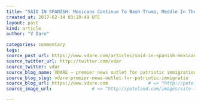 ```yaml
---
title: "SAID IN SPANISH: Mexicans Continue To Bash Trump, Meddle In The U.S.—But They’re Also Preparing For Deportees" # => "I Made a Pretty Gem - Planet.rb"
created_at: 2017-02-14 03:20:49 UTC
layout: post
kind: article
author: "V Dare"

categories: commentary
tags: 
source_post_url: https://www.vdare.com/articles/said-in-spanish-mexicans-continue-to-bash-trump-meddle-in-the-u-s-but-theyre-also-preparing-for-deportees    # => "http://poteland.com/blog/i-made-a-pretty-gem-planet-dot-rb/"
source_twitter_url: http://twitter.com/vdar
source_twitter: vdar
source_blog_name: VDARE – premier news outlet for patriotic immigration reform
source_blog_slug: vdare-premier-news-outlet-for-patriotic-immigratio              # => "this-is-where-i-tell-you-stuff"
source_blog_url: https://www.vdare.com               # => "http://poteland.com/articles"
source_image_url:               # => "http://poteland.com/images/site-logo.png"

---
```



<!--
   &lt;div class=&quot;pf-content&quot;&gt;&lt;p&gt;Sunday February 12th was a national Anti-Trump Day in Mexico.&lt;/p&gt;
&lt;p&gt;Well, actually every day is, but this one was special: there were anti-Trump marches throughout the country.&lt;/p&gt;
&lt;p&gt;Just think about that a moment.  Thousands of people in one country are protesting the head of state in &lt;em&gt;another&lt;/em&gt; country—for &lt;em&gt;enforcing the laws of that country&lt;/em&gt;.&lt;/p&gt;
&lt;p&gt;Of course, since it’s the immigration law of the U.S., that’s objectionable to Mexico.&lt;/p&gt;
&lt;p&gt;So, there they were in Mexico, marching on the streets of 18 cities including the capital, &lt;a href=&quot;http://www.mexconnect.com/articles/3851-mexico-city-forward-looking-city-with-a-pre-hispanic-past&quot;&gt;Mexico City&lt;/a&gt;, where 20,000 marched against Trump. Another 10,000 marched in Guadalajara.&lt;/p&gt;
&lt;p&gt;The marches, according to Mexico’s &lt;em&gt;Excelsior&lt;/em&gt;, “inundated the streets….to demonstrate patriotic pride and to call for respect for the rights of the illegal Mexican immigrants in the United States, that Trump wants to deport.” [&lt;a href=&quot;http://www.excelsior.com.mx/nacional/2017/02/12/1145931#view-1&quot;&gt;&lt;em&gt;Al grito ‘¡Puentes, no muros!’, en 17 estados marchan contra Trump&lt;/em&gt;&lt;/a&gt; (Feb. 12, 2017)].&lt;/p&gt;
&lt;p&gt;Gabriela Torres, one of the demonstrators, was quoted saying the goal was “to send a message to the President of the United States that we are angry, that we have been insulted, that he is abusive and shows no respect. “&lt;/p&gt;
&lt;p&gt;&lt;img title=&quot;&quot; src=&quot;https://www.thestar.com/content/dam/thestar/news/world/2017/02/12/thousands-march-in-mexico-to-support-migrants-reject-trump/mexico-drone-capturejpg.jpg.size.custom.crop.850x594.jpg&quot;&gt;There were signs reading &lt;em&gt;Puentes, no muros&lt;/em&gt; [“Bridges not walls”], &lt;em&gt;Los trabajadores mexicanos&lt;/em&gt; &lt;em&gt;han ayudado a construir EU&lt;/em&gt; [“Mexican workers have &lt;a href=&quot;http://www.vdare.com/posts/is-there-a-post-housing-bubble-illegal-immigrant-crime-wave-coming&quot;&gt;helped to construct the United States&lt;/a&gt;”, and even “Make Mexico Great Again”.&lt;/p&gt;
&lt;p&gt;There were protesters who identified &lt;a href=&quot;http://www.vdare.com/articles/springtime-for-pundits-the-trump-is-hitler-smear-deconstructed&quot;&gt;Trump with Hitler&lt;/a&gt;—and even (you’ve not seen this in America) the Antichrist.&lt;/p&gt;
&lt;p&gt;The march arrived to the&lt;a href=&quot;http://www.vdare.com/articles/mexican-double-standard&quot;&gt; Angel of Independence monument,&lt;/a&gt; where, accompanied by a band, demonstrators sang the Mexican national anthem.&lt;/p&gt;
&lt;p&gt;Also at the monument was a wall built of cardboard boxes with words like &lt;em&gt;racismo&lt;/em&gt;, &lt;em&gt;homofobia&lt;/em&gt;, &lt;em&gt;discriminación&lt;/em&gt;, &lt;em&gt;miedo&lt;/em&gt;, &lt;em&gt;intolerancia&lt;/em&gt; and &lt;em&gt;exclusión&lt;/em&gt; written on them. Then, of course. the wall was symbolically disassembled.&lt;/p&gt;
&lt;blockquote class=&quot;instagram-media&quot; style=&quot; background:#FFF; border:0; border-radius:3px; box-shadow:0 0 1px 0 rgba(0,0,0,0.5),0 1px 10px 0 rgba(0,0,0,0.15); margin: 1px; max-width:500px; padding:0; width:99.375%; width:-webkit-calc(100% - 2px); width:calc(100% - 2px);&quot;&gt;
&lt;div style=&quot;padding:8px;&quot;&gt;
&lt;div style=&quot; background:#F8F8F8; line-height:0; margin-top:40px; padding:43.425925925925924% 0; text-align:center; width:100%;&quot;&gt;
&lt;div style=&quot;  display:block; height:44px; margin:0 auto -44px; position:relative; top:-22px; width:44px;&quot;&gt;&lt;/div&gt;
&lt;/div&gt;
&lt;p style=&quot; margin:8px 0 0 0; padding:0 4px;&quot;&gt; &lt;a href=&quot;https://www.instagram.com/p/BQbFibTDDik/&quot; style=&quot; color:#000; font-family:Arial,sans-serif; font-size:14px; font-style:normal; font-weight:normal; line-height:17px; text-decoration:none; word-wrap:break-word;&quot;&gt;Writing on a symbolic wall, referring to Donald Trump&#39;s stance on immigration, includes phrases such as violations of human rights, discrimination and xenophobia, on Sunday in Mexico City during the Citizen&#39;s March for the Respect of Mexico (la Marcha Ciudadana por el Respeto para México), a peaceful protest to both celebrate the pride of being Mexican, and to &quot;defend Mexico and Mexicans against the threats of the Trump government.&quot; This is Ryan Christopher Jones (@ryanchristopherjones), a New York-based photographer sharing scenes from Mexico City during Sunday&#39;s march. Photo: Ryan Christopher Jones (@ryanchristopherjones) for The Intercept #Mexico #CitizensMarch #vibramexico&lt;/a&gt;&lt;/p&gt;
&lt;p style=&quot; color:#c9c8cd; font-family:Arial,sans-serif; font-size:14px; line-height:17px; margin-bottom:0; margin-top:8px; overflow:hidden; padding:8px 0 7px; text-align:center; text-overflow:ellipsis; white-space:nowrap;&quot;&gt;A post shared by The Intercept (@theintercept) on &lt;time style=&quot; font-family:Arial,sans-serif; font-size:14px; line-height:17px;&quot; datetime=&quot;2017-02-12T19:26:26+00:00&quot;&gt;Feb 12, 2017 at 11:26am PST&lt;/time&gt;&lt;/p&gt;
&lt;/div&gt;
&lt;/blockquote&gt;
&lt;p&gt;&lt;/p&gt;
&lt;p&gt;&lt;img class=&quot;size-full alignright&quot; title=&quot;&quot; src=&quot;https://pbs.twimg.com/profile_images/714990153861898240/S8no7K2l.jpg&quot; alt=&quot;&quot; width=&quot;200&quot; height=&quot;200&quot; align=&quot;right&quot;&gt;The day before the marches in Mexico, a meeting was held in Phoenix AZ between a group of elite Mexicans, including longtime Open borders booster and former foreign minister&lt;a href=&quot;https://www.google.com/#q=Jorge+Castaneda+site:vdare.com&quot;&gt; Jorge Castaneda&lt;/a&gt; (right) and a group of illegal aliens.&lt;/p&gt;
&lt;p&gt;Think about &lt;em&gt;that&lt;/em&gt; for a moment: there they were, on U.S. soil, openly discussing their plan to sabotage the Trump administration’s attempt to enforce the law.&lt;/p&gt;
&lt;p&gt;This was so blatant that even the &lt;a href=&quot;http://www.vdare.com/posts/open-borders-lunacy-at-the-wall-street-journal&quot;&gt;&lt;em&gt;Wall Street Journal&lt;/em&gt;&lt;/a&gt; noticed it. (Now, if only I could get the Trump administration to focus on Mexican meddling). Castaneda’s plan is to get so many illegal alien Mexicans in the immigration court system that the system would jam:&lt;/p&gt;
&lt;blockquote&gt;&lt;p&gt;The proposal calls for ad campaigns advising migrants in the U.S. to take their cases to court and fight deportation if detained. “The backlog in the immigration system is tremendous,” said former Foreign Minister Jorge Castañeda. The idea is to double or triple the backlog, “until [U.S. President Donald] Trump desists in this stupid idea,” he added. Mr. Castañeda is part of a group of Mexican officials, legislators, governors and public figures planning to meet with migrant groups Saturday in Phoenix to lay out plans to confront the Trump administration’s deportation policy.&lt;/p&gt;
&lt;p&gt;&lt;a href=&quot;https://www.wsj.com/articles/mexicans-vow-to-fight-trump-by-jamming-u-s-courts-1486768500&quot;&gt;&lt;em&gt;Mexicans Vow to Fight Trump by Jamming U.S. Courts&lt;/em&gt;&lt;/a&gt; by Jose de Cordoba and Santiago Perez&lt;em&gt;,&lt;/em&gt; Feb. 10, 2017&lt;/p&gt;&lt;/blockquote&gt;
&lt;p&gt;The illegal aliens liked it:&lt;/p&gt;
&lt;blockquote&gt;&lt;p&gt;All but one of about 50 undocumented Mexican migrants at a meeting Saturday indicated they would rather risk detention and long court battles in the U.S. than return to Mexico voluntarily. The majority of migrants at the meeting in Phoenix, which included Mexican officials, signaled in a show of hands that they were ready to fight deportation in U.S. courts.&lt;/p&gt;&lt;div id=&quot;57966237cc52c74a5e1363c4&quot; class=&quot;vdb_player vdb_57966237cc52c74a5e1363c456bcd17ce4b018167fea5539&quot;&gt;    &lt;/div&gt;
&lt;p&gt;“Even if that means detention for weeks?” asked former foreign minister Jorge Castaneda. “Even if it takes months,” shouted one woman. “Even if it takes years,” another yelled. “We are here to fight.”&lt;/p&gt;
&lt;p&gt;&lt;a href=&quot;https://www.wsj.com/articles/mexican-migrants-signal-they-prefer-detention-to-deportation-1486878566&quot;&gt;&lt;em&gt;Mexican Migrants Signal They Prefer Detention to Deportation&lt;/em&gt;&lt;/a&gt;&lt;em&gt;&lt;u&gt;,&lt;/u&gt;&lt;/em&gt; by Jose de Cordoba&lt;em&gt;, Wall Street Journal&lt;/em&gt;, Feb. 12, 2017&lt;/p&gt;&lt;/blockquote&gt;
&lt;p&gt;Let me reiterate: this meeting was held in public on U.S. soil—and there were no repercussions.  This is how Mexicans openly meddle without consequences. Does Donald Trump know about this?&lt;/p&gt;
&lt;p&gt;By the way, there are simple solutions to this court congestion problem: Just &lt;a href=&quot;http://www.vdare.com/posts/there-are-obstacles-to-deporting-illegal-aliens-but-the-solution-is-simple-expedited-removal&quot;&gt;expand Expedited Removal&lt;/a&gt;—or abolish the whole immigration court system, as proposed by &lt;a href=&quot;http://www.vdare.com/articles/abolish-the-eoir-juan-manns-absolutely-definitive-essay&quot;&gt;VDARE.com’s Juan Mann in 2005.&lt;/a&gt;&lt;/p&gt;
&lt;p&gt;Note that this Phoenix meeting was not officially sponsored by the Mexican government. But it didn’t have to be.  The Mexican government has a vast consular network of 50 consulates on U.S. soil. And as the &lt;em&gt;Wall Street Journal’s &lt;/em&gt;de Cordoba went on to report:&lt;/p&gt;
&lt;blockquote&gt;&lt;p&gt;Mexico’s government hasn’t endorsed the [Castaneda] strategy, but President Enrique Peña Nieto recently budgeted about $50 million to the country’s 50 consulates to help pay the costs of defending migrants who are in the U.S. illegally and facing deportation.&lt;/p&gt;&lt;/blockquote&gt;
&lt;p&gt;But note this: While the Mexico’s government and elite continue to meddle in American affairs, simultaneously, the government is preparing to receive deportees from north of the border.&lt;/p&gt;
&lt;p&gt;Recently Mexican &lt;em&gt;Presidente&lt;/em&gt; Pena Nieto went to Mexico City’s airport to welcome a group of 135 Mexican deportees who had been flown there from Los Angeles. [&lt;a href=&quot;http://www.gob.mx/presidencia/articulos/recibe-el-presidente-enrique-pena-nieto-a-mexicanos-repatriados-de-los-eua?idiom=es&quot;&gt;&lt;em&gt;Recibe el Presidente Enrique Peña Nieto a mexicanos repatriados de los EUA&lt;/em&gt;&lt;/a&gt; (“Mexican President Enrique Pena Nieto receives Mexicans repatriated from the U.S.A.”) Mexican Presidential Website Feb. 7, 2017.&lt;/p&gt;
&lt;p&gt;Mexico’s &lt;a href=&quot;http://www.excelsior.com.mx/nacional/2017/02/08/1144981&quot;&gt;&lt;em&gt;Excelsior&lt;/em&gt;&lt;/a&gt; reported this as an unprecedented act—publicly welcoming Mexican deportees back to Mexico and pledging government support for their re-integration into the homeland&lt;/p&gt;
&lt;p&gt;“You are not alone. Don’t feel abandoned. The doors of this, your home, will always be open,” Pena Nieto told the deportees. The deportees were provided by the Mexican government with a backpack, telephone card and a bus ticket so they could return home. &lt;em&gt; &lt;/em&gt;&lt;/p&gt;
&lt;p&gt;A cynic might point out that President Pena Nieto had political motives to publicly welcome the deportees. But it’s also true that this public action (click &lt;a href=&quot;http://mexiconewsdaily.com/news/president-tv-crews-greet-deportees-from-us/&quot;&gt;here&lt;/a&gt; for an English-language story reporting it) reveals a deeper message about the situation in Mexico and how the Mexican government will responding to the new leadership in the White House.&lt;/p&gt;
&lt;p&gt;At the airport deportee reception, the Mexican &lt;em&gt;presidente&lt;/em&gt; appealed to the deportees, asking them to “Permit us, the government, to accompany you in this process of the return to your country.”&lt;/p&gt;
&lt;p&gt;Pena Nieto assured them:&lt;/p&gt;
&lt;blockquote&gt;&lt;p&gt;Mexico is a land of opportunities which have been created. Now there are more who are returning, either by this process of repatriation [deportation] or many by their own decision [self-deportation], than those who eventually decide to go to the United States. And the only reason for this occurring this way is that a space of personal fulfillment is being found here [in Mexico].&lt;/p&gt;
&lt;p&gt;&lt;a href=&quot;http://www.excelsior.com.mx/nacional/2017/02/08/1144981&quot;&gt;&lt;em&gt;No están solos, dice Peña a deportados&lt;/em&gt;&lt;/a&gt; [“You are not alone, says Pena to deportees”] by Enrique Sanchez, Feb. 8, 2017&lt;/p&gt;&lt;/blockquote&gt;
&lt;p&gt;I hope the Mexican president is right about Mexico being “a land of opportunities” for the deportees.&lt;/p&gt;
&lt;p&gt;But the psychobabble about “personal fulfillment” doesn’t tell the whole story.&lt;/p&gt;
&lt;p&gt;The real reason that Pena Nieto was at the airport: pressure from Donald J. Trump. As I’ve previously reported, the Mexican government has been taking Trump seriously since before he’s taken office. It is preparing for deportees and self-deportees returning to Mexico, who may be the vanguard of many more.&lt;/p&gt;
&lt;p&gt;It’s too early to tell, but what we may be seeing is a historic reversal of a mass movement of Mexicans into the U.S.&lt;/p&gt;
&lt;p&gt;&lt;img src=&quot;http://www.limitstogrowth.org/WEB-Graphics/RemittanceSender.jpg&quot; alt=&quot;&quot; align=&quot;right&quot;&gt;Note that this is not the result of a Mexican government policy, but of a U.S. policy change which is forcing Mexico to receive the deportees and even to put a happy face on it.&lt;/p&gt;
&lt;p&gt;Economically, the effects are potentially enormous. Mexico has become addicted to &lt;a href=&quot;http://www.vdare.com/posts/remittances-a-big-carrot-for-alien-kiddie-border-surge&quot;&gt;remittances&lt;/a&gt; flowing into the country from &lt;a href=&quot;http://www.vdare.com/articles/a-business-woman-says-taxing-immigrant-remittances-would-be-no-problema&quot;&gt;Mexicans in the United States:&lt;/a&gt;&lt;/p&gt;
&lt;blockquote&gt;&lt;p&gt;Between January and November of 2016, $24.6 billion flowed back to the pockets of Mexicans from friends and relatives living overseas, according to Mexico’s central bank. That’s even higher than what Mexico earns from its oil exports — $23.2 billion in 2015. And almost all of that cash comes from the U.S. &lt;em&gt;&lt;a href=&quot;http://money.cnn.com/2017/01/25/news/economy/mexico-remittances-trump/index.html?iid=ob_article_footer_expansion%20r&quot;&gt;Trump threatens Mexico’s biggest cash source&lt;/a&gt;&lt;/em&gt;&lt;/p&gt;
&lt;p&gt;By Patrick Gillespie, CNN, January 25, 2017&lt;/p&gt;&lt;/blockquote&gt;
&lt;p&gt;Politically, President Pena Nieto is in a tough spot.  Mexican presidents serve six-year terms and are not permitted reelection. The next presidential election is scheduled for the summer of 2018.  The campaign begins much sooner. Potential candidates are already being discussed in the media.&lt;/p&gt;
&lt;p&gt;This means that Pena Nieto is essentially a lame duck—even apart from his historically low approval ratings.&lt;/p&gt;
&lt;p&gt;Although Pena Nieto can’t run for reelection, he is still a member of the PRI (&lt;em&gt;Partido Revolucionario Institucional&lt;/em&gt;) and his party still holds him to account. His poor approval ratings could hurt the party in the 2018 presidential and congressional elections.&lt;/p&gt;
&lt;p&gt;It’s even possible that the winner of next year’s Presidential election will be Leftist populist Andres Manuel Lopez Obrador (known by his initials AMLO). All the Mexican hoopla and hysteria about Trump may well help an AMLO candidacy.&lt;/p&gt;
&lt;p&gt;But, what’s wrong with that? Mexico can debate its future, just as we Americans ought to be able to freely debate ours.&lt;/p&gt;
&lt;p&gt;And the fact that our immigration situation may be on the verge of change is driving Mexico to take a good look at its policies as well. Finally, the Mexican government is being compelled to take real responsibility for its own people, who may soon be returning in droves. And that’s thanks to Donald Trump.&lt;/p&gt;
&lt;p&gt;No wonder the Mexican elite is taking The Donald seriously.&lt;/p&gt;
&lt;p&gt; &lt;/p&gt;
&lt;p&gt; &lt;/p&gt;
&lt;/div&gt;           # => "I’ve been hurting to write this ever since we had the idea of creating a Planet for Cubox..." (Continued)
   vdare-premier-news-outlet-for-patriotic-immigratio              # => "this-is-where-i-tell-you-stuff"
   https://www.vdare.com               # => "http://poteland.com/articles"
                 # => "http://poteland.com/images/site-logo.png"
<div class="pf-content"><p>Sunday February 12th was a national Anti-Trump Day in Mexico.</p>
<p>Well, actually every day is, but this one was special: there were anti-Trump marches throughout the country.</p>
<p>Just think about that a moment.  Thousands of people in one country are protesting the head of state in <em>another</em> country—for <em>enforcing the laws of that country</em>.</p>
<p>Of course, since it’s the immigration law of the U.S., that’s objectionable to Mexico.</p>
<p>So, there they were in Mexico, marching on the streets of 18 cities including the capital, <a href="http://www.mexconnect.com/articles/3851-mexico-city-forward-looking-city-with-a-pre-hispanic-past">Mexico City</a>, where 20,000 marched against Trump. Another 10,000 marched in Guadalajara.</p>
<p>The marches, according to Mexico’s <em>Excelsior</em>, “inundated the streets….to demonstrate patriotic pride and to call for respect for the rights of the illegal Mexican immigrants in the United States, that Trump wants to deport.” [<a href="http://www.excelsior.com.mx/nacional/2017/02/12/1145931#view-1"><em>Al grito ‘¡Puentes, no muros!’, en 17 estados marchan contra Trump</em></a> (Feb. 12, 2017)].</p>
<p>Gabriela Torres, one of the demonstrators, was quoted saying the goal was “to send a message to the President of the United States that we are angry, that we have been insulted, that he is abusive and shows no respect. “</p>
<p><img title="" src="https://www.thestar.com/content/dam/thestar/news/world/2017/02/12/thousands-march-in-mexico-to-support-migrants-reject-trump/mexico-drone-capturejpg.jpg.size.custom.crop.850x594.jpg">There were signs reading <em>Puentes, no muros</em> [“Bridges not walls”], <em>Los trabajadores mexicanos</em> <em>han ayudado a construir EU</em> [“Mexican workers have <a href="http://www.vdare.com/posts/is-there-a-post-housing-bubble-illegal-immigrant-crime-wave-coming">helped to construct the United States</a>”, and even “Make Mexico Great Again”.</p>
<p>There were protesters who identified <a href="http://www.vdare.com/articles/springtime-for-pundits-the-trump-is-hitler-smear-deconstructed">Trump with Hitler</a>—and even (you’ve not seen this in America) the Antichrist.</p>
<p>The march arrived to the<a href="http://www.vdare.com/articles/mexican-double-standard"> Angel of Independence monument,</a> where, accompanied by a band, demonstrators sang the Mexican national anthem.</p>
<p>Also at the monument was a wall built of cardboard boxes with words like <em>racismo</em>, <em>homofobia</em>, <em>discriminación</em>, <em>miedo</em>, <em>intolerancia</em> and <em>exclusión</em> written on them. Then, of course. the wall was symbolically disassembled.</p>
<blockquote class="instagram-media" style=" background:#FFF; border:0; border-radius:3px; box-shadow:0 0 1px 0 rgba(0,0,0,0.5),0 1px 10px 0 rgba(0,0,0,0.15); margin: 1px; max-width:500px; padding:0; width:99.375%; width:-webkit-calc(100% - 2px); width:calc(100% - 2px);">
<div style="padding:8px;">
<div style=" background:#F8F8F8; line-height:0; margin-top:40px; padding:43.425925925925924% 0; text-align:center; width:100%;">
<div style="  display:block; height:44px; margin:0 auto -44px; position:relative; top:-22px; width:44px;"></div>
</div>
<p style=" margin:8px 0 0 0; padding:0 4px;"> <a href="https://www.instagram.com/p/BQbFibTDDik/" style=" color:#000; font-family:Arial,sans-serif; font-size:14px; font-style:normal; font-weight:normal; line-height:17px; text-decoration:none; word-wrap:break-word;">Writing on a symbolic wall, referring to Donald Trump's stance on immigration, includes phrases such as violations of human rights, discrimination and xenophobia, on Sunday in Mexico City during the Citizen's March for the Respect of Mexico (la Marcha Ciudadana por el Respeto para México), a peaceful protest to both celebrate the pride of being Mexican, and to "defend Mexico and Mexicans against the threats of the Trump government." This is Ryan Christopher Jones (@ryanchristopherjones), a New York-based photographer sharing scenes from Mexico City during Sunday's march. Photo: Ryan Christopher Jones (@ryanchristopherjones) for The Intercept #Mexico #CitizensMarch #vibramexico</a></p>
<p style=" color:#c9c8cd; font-family:Arial,sans-serif; font-size:14px; line-height:17px; margin-bottom:0; margin-top:8px; overflow:hidden; padding:8px 0 7px; text-align:center; text-overflow:ellipsis; white-space:nowrap;">A post shared by The Intercept (@theintercept) on <time style=" font-family:Arial,sans-serif; font-size:14px; line-height:17px;" datetime="2017-02-12T19:26:26+00:00">Feb 12, 2017 at 11:26am PST</time></p>
</div>
</blockquote>
<p></p>
<p><img class="size-full alignright" title="" src="https://pbs.twimg.com/profile_images/714990153861898240/S8no7K2l.jpg" alt="" width="200" height="200" align="right">The day before the marches in Mexico, a meeting was held in Phoenix AZ between a group of elite Mexicans, including longtime Open borders booster and former foreign minister<a href="https://www.google.com/#q=Jorge+Castaneda+site:vdare.com"> Jorge Castaneda</a> (right) and a group of illegal aliens.</p>
<p>Think about <em>that</em> for a moment: there they were, on U.S. soil, openly discussing their plan to sabotage the Trump administration’s attempt to enforce the law.</p>
<p>This was so blatant that even the <a href="http://www.vdare.com/posts/open-borders-lunacy-at-the-wall-street-journal"><em>Wall Street Journal</em></a> noticed it. (Now, if only I could get the Trump administration to focus on Mexican meddling). Castaneda’s plan is to get so many illegal alien Mexicans in the immigration court system that the system would jam:</p>
<blockquote><p>The proposal calls for ad campaigns advising migrants in the U.S. to take their cases to court and fight deportation if detained. “The backlog in the immigration system is tremendous,” said former Foreign Minister Jorge Castañeda. The idea is to double or triple the backlog, “until [U.S. President Donald] Trump desists in this stupid idea,” he added. Mr. Castañeda is part of a group of Mexican officials, legislators, governors and public figures planning to meet with migrant groups Saturday in Phoenix to lay out plans to confront the Trump administration’s deportation policy.</p>
<p><a href="https://www.wsj.com/articles/mexicans-vow-to-fight-trump-by-jamming-u-s-courts-1486768500"><em>Mexicans Vow to Fight Trump by Jamming U.S. Courts</em></a> by Jose de Cordoba and Santiago Perez<em>,</em> Feb. 10, 2017</p></blockquote>
<p>The illegal aliens liked it:</p>
<blockquote><p>All but one of about 50 undocumented Mexican migrants at a meeting Saturday indicated they would rather risk detention and long court battles in the U.S. than return to Mexico voluntarily. The majority of migrants at the meeting in Phoenix, which included Mexican officials, signaled in a show of hands that they were ready to fight deportation in U.S. courts.</p><div id="57966237cc52c74a5e1363c4" class="vdb_player vdb_57966237cc52c74a5e1363c456bcd17ce4b018167fea5539">    </div>
<p>“Even if that means detention for weeks?” asked former foreign minister Jorge Castaneda. “Even if it takes months,” shouted one woman. “Even if it takes years,” another yelled. “We are here to fight.”</p>
<p><a href="https://www.wsj.com/articles/mexican-migrants-signal-they-prefer-detention-to-deportation-1486878566"><em>Mexican Migrants Signal They Prefer Detention to Deportation</em></a><em><u>,</u></em> by Jose de Cordoba<em>, Wall Street Journal</em>, Feb. 12, 2017</p></blockquote>
<p>Let me reiterate: this meeting was held in public on U.S. soil—and there were no repercussions.  This is how Mexicans openly meddle without consequences. Does Donald Trump know about this?</p>
<p>By the way, there are simple solutions to this court congestion problem: Just <a href="http://www.vdare.com/posts/there-are-obstacles-to-deporting-illegal-aliens-but-the-solution-is-simple-expedited-removal">expand Expedited Removal</a>—or abolish the whole immigration court system, as proposed by <a href="http://www.vdare.com/articles/abolish-the-eoir-juan-manns-absolutely-definitive-essay">VDARE.com’s Juan Mann in 2005.</a></p>
<p>Note that this Phoenix meeting was not officially sponsored by the Mexican government. But it didn’t have to be.  The Mexican government has a vast consular network of 50 consulates on U.S. soil. And as the <em>Wall Street Journal’s </em>de Cordoba went on to report:</p>
<blockquote><p>Mexico’s government hasn’t endorsed the [Castaneda] strategy, but President Enrique Peña Nieto recently budgeted about $50 million to the country’s 50 consulates to help pay the costs of defending migrants who are in the U.S. illegally and facing deportation.</p></blockquote>
<p>But note this: While the Mexico’s government and elite continue to meddle in American affairs, simultaneously, the government is preparing to receive deportees from north of the border.</p>
<p>Recently Mexican <em>Presidente</em> Pena Nieto went to Mexico City’s airport to welcome a group of 135 Mexican deportees who had been flown there from Los Angeles. [<a href="http://www.gob.mx/presidencia/articulos/recibe-el-presidente-enrique-pena-nieto-a-mexicanos-repatriados-de-los-eua?idiom=es"><em>Recibe el Presidente Enrique Peña Nieto a mexicanos repatriados de los EUA</em></a> (“Mexican President Enrique Pena Nieto receives Mexicans repatriated from the U.S.A.”) Mexican Presidential Website Feb. 7, 2017.</p>
<p>Mexico’s <a href="http://www.excelsior.com.mx/nacional/2017/02/08/1144981"><em>Excelsior</em></a> reported this as an unprecedented act—publicly welcoming Mexican deportees back to Mexico and pledging government support for their re-integration into the homeland</p>
<p>“You are not alone. Don’t feel abandoned. The doors of this, your home, will always be open,” Pena Nieto told the deportees. The deportees were provided by the Mexican government with a backpack, telephone card and a bus ticket so they could return home. <em> </em></p>
<p>A cynic might point out that President Pena Nieto had political motives to publicly welcome the deportees. But it’s also true that this public action (click <a href="http://mexiconewsdaily.com/news/president-tv-crews-greet-deportees-from-us/">here</a> for an English-language story reporting it) reveals a deeper message about the situation in Mexico and how the Mexican government will responding to the new leadership in the White House.</p>
<p>At the airport deportee reception, the Mexican <em>presidente</em> appealed to the deportees, asking them to “Permit us, the government, to accompany you in this process of the return to your country.”</p>
<p>Pena Nieto assured them:</p>
<blockquote><p>Mexico is a land of opportunities which have been created. Now there are more who are returning, either by this process of repatriation [deportation] or many by their own decision [self-deportation], than those who eventually decide to go to the United States. And the only reason for this occurring this way is that a space of personal fulfillment is being found here [in Mexico].</p>
<p><a href="http://www.excelsior.com.mx/nacional/2017/02/08/1144981"><em>No están solos, dice Peña a deportados</em></a> [“You are not alone, says Pena to deportees”] by Enrique Sanchez, Feb. 8, 2017</p></blockquote>
<p>I hope the Mexican president is right about Mexico being “a land of opportunities” for the deportees.</p>
<p>But the psychobabble about “personal fulfillment” doesn’t tell the whole story.</p>
<p>The real reason that Pena Nieto was at the airport: pressure from Donald J. Trump. As I’ve previously reported, the Mexican government has been taking Trump seriously since before he’s taken office. It is preparing for deportees and self-deportees returning to Mexico, who may be the vanguard of many more.</p>
<p>It’s too early to tell, but what we may be seeing is a historic reversal of a mass movement of Mexicans into the U.S.</p>
<p><img src="http://www.limitstogrowth.org/WEB-Graphics/RemittanceSender.jpg" alt="" align="right">Note that this is not the result of a Mexican government policy, but of a U.S. policy change which is forcing Mexico to receive the deportees and even to put a happy face on it.</p>
<p>Economically, the effects are potentially enormous. Mexico has become addicted to <a href="http://www.vdare.com/posts/remittances-a-big-carrot-for-alien-kiddie-border-surge">remittances</a> flowing into the country from <a href="http://www.vdare.com/articles/a-business-woman-says-taxing-immigrant-remittances-would-be-no-problema">Mexicans in the United States:</a></p>
<blockquote><p>Between January and November of 2016, $24.6 billion flowed back to the pockets of Mexicans from friends and relatives living overseas, according to Mexico’s central bank. That’s even higher than what Mexico earns from its oil exports — $23.2 billion in 2015. And almost all of that cash comes from the U.S. <em><a href="http://money.cnn.com/2017/01/25/news/economy/mexico-remittances-trump/index.html?iid=ob_article_footer_expansion%20r">Trump threatens Mexico’s biggest cash source</a></em></p>
<p>By Patrick Gillespie, CNN, January 25, 2017</p></blockquote>
<p>Politically, President Pena Nieto is in a tough spot.  Mexican presidents serve six-year terms and are not permitted reelection. The next presidential election is scheduled for the summer of 2018.  The campaign begins much sooner. Potential candidates are already being discussed in the media.</p>
<p>This means that Pena Nieto is essentially a lame duck—even apart from his historically low approval ratings.</p>
<p>Although Pena Nieto can’t run for reelection, he is still a member of the PRI (<em>Partido Revolucionario Institucional</em>) and his party still holds him to account. His poor approval ratings could hurt the party in the 2018 presidential and congressional elections.</p>
<p>It’s even possible that the winner of next year’s Presidential election will be Leftist populist Andres Manuel Lopez Obrador (known by his initials AMLO). All the Mexican hoopla and hysteria about Trump may well help an AMLO candidacy.</p>
<p>But, what’s wrong with that? Mexico can debate its future, just as we Americans ought to be able to freely debate ours.</p>
<p>And the fact that our immigration situation may be on the verge of change is driving Mexico to take a good look at its policies as well. Finally, the Mexican government is being compelled to take real responsibility for its own people, who may soon be returning in droves. And that’s thanks to Donald Trump.</p>
<p>No wonder the Mexican elite is taking The Donald seriously.</p>
<p> </p>
<p> </p>
</div><div class="">
    <i>Source: <a href="https://www.vdare.com">VDARE – premier news outlet for patriotic immigration reform</a></i>
</div>
